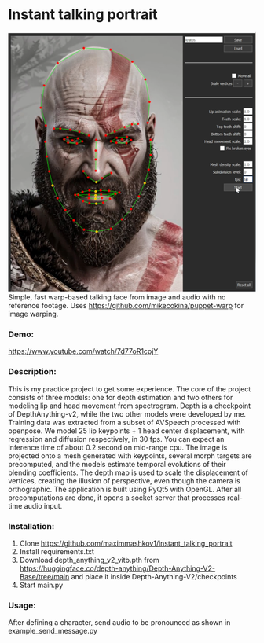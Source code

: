 # Instant talking portrait
![Preview](preview.png)
Simple, fast warp-based talking face from image and audio with no reference footage. Uses https://github.com/mikecokina/puppet-warp for image warping.



### Demo: 
https://www.youtube.com/watch/7d77oR1cpjY

### Description: 
This is my practice project to get some experience. The core of the project consists of three models: one for depth estimation and two others for modeling lip and head movement from spectrogram. Depth is a checkpoint of DepthAnything-v2, while the two other models were developed by me. Training data was extracted from a subset of AVSpeech processed with openpose. We model 25 lip keypoints + 1 head center displacement, with regression and diffusion respectively, in 30 fps. You can expect an inference time of about 0.2 second on mid-range cpu. The image is projected onto a mesh generated with keypoints, several morph targets are precomputed, and the models estimate temporal evolutions of their blending coefficients. The depth map is used to scale the displacement of vertices, creating the illusion of perspective, even though the camera is orthographic.
The application is built using PyQt5 with OpenGL. After all precomputations are done, it opens a socket server that processes real-time audio input.

### Installation:
1. Clone https://github.com/maximmashkov1/instant_talking_portrait
2. Install requirements.txt
3. Download depth_anything_v2_vitb.pth from https://huggingface.co/depth-anything/Depth-Anything-V2-Base/tree/main and place it inside Depth-Anything-V2/checkpoints
4. Start main.py

### Usage:
After defining a character, send audio to be pronounced as shown in example_send_message.py
